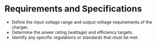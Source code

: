 # Requirements and Specifications
- Define the input voltage range and output voltage requirements of the charger.
- Determine the power rating (wattage) and efficiency targets.
- Identify any specific regulations or standards that must be met.
